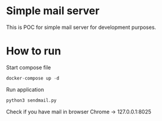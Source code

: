 
# Simple mail server

This is POC for simple mail server for development purposes.

# How to run

Start compose file
```s
docker-compose up -d 
```

Run application
```s
python3 sendmail.py
```

Check if you have mail in browser
Chrome -> 127.0.0.1:8025
